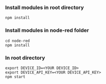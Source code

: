 

### Install modules in root directory
```
npm install
```

### Install modules in node-red folder
```
cd node-red
npm install
```

### In root directory
```
export DEVICE_ID=<YOUR DEVICE_ID>
export DEVICE_API_KEY=<YOUR DEVICE_API_KEY>
npm start
```